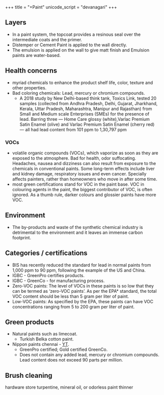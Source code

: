 +++
title = "+Paint"
unicode_script = "devanagari"
+++

## Layers
- In a paint system, the topcoat provides a resinous seal over the intermediate coats and the primer.
- Distemper or Cement Paint is applied to the wall directly.
- The emulsion is applied on the wall to give matt finish and Emulsion paints are water-based. 

## Health concerns
- myriad chemicals to enhance the product shelf life, color, texture and other properties.
- Bad coloring chemicals: Lead, mercury or chromium compounds.
  - A 2018 study by New Delhi-based think tank, Toxics Link, tested 20 samples (collected from Andhra Pradesh, Delhi, Gujarat, Jharkhand, Kerala, Uttar Pradesh, Maharashtra, Manipur and Rajasthan) from Small and Medium scale Enterprises (SMEs) for the presence of lead. Barring three — Home Care glossy (white),Varlac Premium Satin Enamel (olive) and Varlac Premium Satin Enamel (cherry red) — all had lead content from 101 ppm to 1,30,797 ppm

### VOCs
- volatile organic compounds (VOCs), which vaporize as soon as they are exposed to the atmosphere. Bad for health, odor suffocating. Headaches, nausea and dizziness can also result from exposure to the chemicals in conventional paints. Some long-term effects include liver and kidney damage, respiratory issues and even cancer. Specially affects painters, rather than homeowners who move in after some time.
- most green certifications stand for VOC in the paint base. VOC in colouring agents in the paint, the biggest contributor of VOC, is often ignored. As a thumb rule, darker colours and glossier paints have more VOC. 

## Environment
- The by-products and waste of the synthetic chemical industry is detrimental to the environment and it leaves an immense carbon footprint.

## Categories / certifications
- BIS has recently reduced the standard for lead in normal paints from 1,000 ppm to 90 ppm, following the example of the US and China.
- IGBC - GreenPro certifies products. 
- IGBC - GreenCo - for manufacturing process.
- Zero-VOC paints: The level of VOCs in these paints is so low that they can be termed as ‘zero-VOC paints’. As per the EPA* standard, the total VOC content should be less than 5 gram per liter of paint.
- Low-VOC paints: As specified by the EPA, these paints can have VOC concentrations ranging from 5 to 200 gram per liter of paint.

## Green products
- Natural paints such as limecoat.
  - Turkish Belka cotton paint.
- Nippon paints chennai - [YT](https://www.youtube.com/watch?v=pJFQl4YJQOM).
  - GreenPro certified; Gold certified GreenCo.
  - Does not contain any added lead, mercury or chromium compounds. Lead content does not exceed 90 parts per million.

## Brush cleaning
hardware store turpentine, mineral oil, or odorless paint thinner